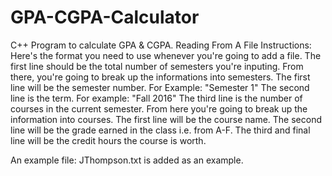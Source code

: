 # GPA-CGPA-Calculator
C++ Program to calculate GPA & CGPA.
Reading From A File Instructions:
Here's the format you need to use whenever you're going to add a file.
The first line should be the total number of semesters you're inputing.
From there, you're going to break up the informations into semesters.
The first line will be the semester number. For Example: "Semester 1"
The second line is the term. For example: "Fall 2016"
The third line is the number of courses in the current semester.
From here you're going to break up the information into courses.
The first line will be the course name.
The second line will be the grade earned in the class i.e. from A-F.
The third and final line will be the credit hours the course is worth.

An example file: JThompson.txt is added as an example. 
